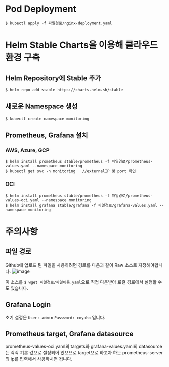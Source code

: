 # Pod Deployment
```
$ kubectl apply -f 파일경로/nginx-deployment.yaml
```

# Helm Stable Charts을 이용해 클라우드 환경 구축

## Helm Repository에 Stable 추가
```
$ helm repo add stable https://charts.helm.sh/stable
```

## 새로운 Namespace 생성
```
$ kubectl create namespace monitoring
```

##  Prometheus, Grafana  설치 

### AWS, Azure, GCP
```
$ helm install prometheus stable/prometheus -f 파일경로/prometheus-values.yaml --namespace monitoring
$ kubectl get svc -n monitoring   //externalIP 및 port 확인
```

### OCI
```
$ helm install prometheus stable/prometheus -f 파일경로/prometheus-values-oci.yaml --namespace monitoring
$ helm install grafana stable/grafana -f 파일경로/grafana-values.yaml --namespace monitoring 
```

# 주의사항
## 파일 경로 
Github에 업로드 된 파일을 사용하려면 경로를 다음과 같이 Raw 소스로 지정해야합니다.
![image](https://user-images.githubusercontent.com/65498159/136786804-23fec445-e1f2-4fc8-a1f0-ff7084e15f49.png)

이 소스를 ```$ wget 파일경로/파일이름.yaml```으로 직접 다운받아 로컬 경로에서 실행할 수도 있습니다.

## Grafana Login 
초기 설정은 ```User: admin``` ```Password: coyaho``` 입니다.

## Prometheus target, Grafana datasource
prometheus-values-oci.yaml의 targets와 grafana-values.yaml의 datasource는 각각 기본 값으로 설정되어 있으므로 target으로 하고자 하는 prometheus-server의 ip를 입력해서 사용하시면 됩니다.
